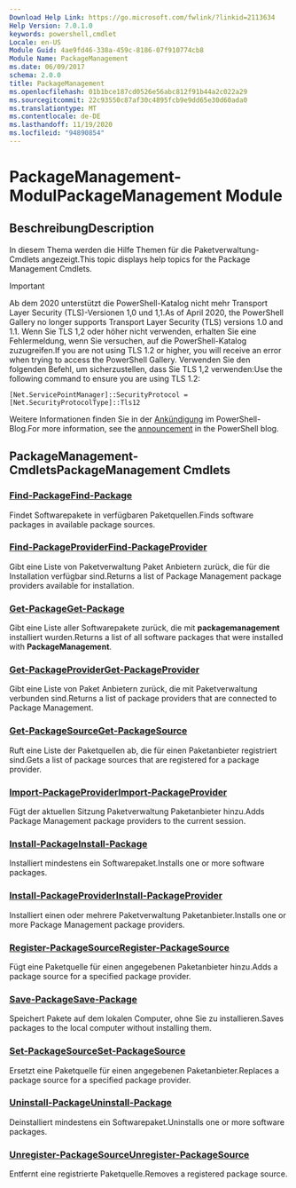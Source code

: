 ```yaml
---
Download Help Link: https://go.microsoft.com/fwlink/?linkid=2113634
Help Version: 7.0.1.0
keywords: powershell,cmdlet
Locale: en-US
Module Guid: 4ae9fd46-338a-459c-8186-07f910774cb8
Module Name: PackageManagement
ms.date: 06/09/2017
schema: 2.0.0
title: PackageManagement
ms.openlocfilehash: 01b1bce187cd0526e56abc812f91b44a2c022a29
ms.sourcegitcommit: 22c93550c87af30c4895fcb9e9dd65e30d60ada0
ms.translationtype: MT
ms.contentlocale: de-DE
ms.lasthandoff: 11/19/2020
ms.locfileid: "94890854"
---
```

# <span data-ttu-id="d6ff1-103">PackageManagement-Modul</span><span class="sxs-lookup"><span data-stu-id="d6ff1-103">PackageManagement Module</span></span>

## <span data-ttu-id="d6ff1-104">Beschreibung</span><span class="sxs-lookup"><span data-stu-id="d6ff1-104">Description</span></span>

<span data-ttu-id="d6ff1-105">In diesem Thema werden die Hilfe Themen für die Paketverwaltung-Cmdlets angezeigt.</span><span class="sxs-lookup"><span data-stu-id="d6ff1-105">This topic displays help topics for the Package Management Cmdlets.</span></span>

> [!IMPORTANT]
> <span data-ttu-id="d6ff1-106">Ab dem 2020 unterstützt die PowerShell-Katalog nicht mehr Transport Layer Security (TLS)-Versionen 1,0 und 1,1.</span><span class="sxs-lookup"><span data-stu-id="d6ff1-106">As of April 2020, the PowerShell Gallery no longer supports Transport Layer Security (TLS) versions 1.0 and 1.1.</span></span> <span data-ttu-id="d6ff1-107">Wenn Sie TLS 1,2 oder höher nicht verwenden, erhalten Sie eine Fehlermeldung, wenn Sie versuchen, auf die PowerShell-Katalog zuzugreifen.</span><span class="sxs-lookup"><span data-stu-id="d6ff1-107">If you are not using TLS 1.2 or higher, you will receive an error when trying to access the PowerShell Gallery.</span></span> <span data-ttu-id="d6ff1-108">Verwenden Sie den folgenden Befehl, um sicherzustellen, dass Sie TLS 1,2 verwenden:</span><span class="sxs-lookup"><span data-stu-id="d6ff1-108">Use the following command to ensure you are using TLS 1.2:</span></span>
>
> `[Net.ServicePointManager]::SecurityProtocol = [Net.SecurityProtocolType]::Tls12`
>
> <span data-ttu-id="d6ff1-109">Weitere Informationen finden Sie in der [Ankündigung](https://devblogs.microsoft.com/powershell/powershell-gallery-tls-support/) im PowerShell-Blog.</span><span class="sxs-lookup"><span data-stu-id="d6ff1-109">For more information, see the [announcement](https://devblogs.microsoft.com/powershell/powershell-gallery-tls-support/) in the PowerShell blog.</span></span>

## <span data-ttu-id="d6ff1-110">PackageManagement-Cmdlets</span><span class="sxs-lookup"><span data-stu-id="d6ff1-110">PackageManagement Cmdlets</span></span>

### [<span data-ttu-id="d6ff1-111">Find-Package</span><span class="sxs-lookup"><span data-stu-id="d6ff1-111">Find-Package</span></span>](Find-Package.md)
<span data-ttu-id="d6ff1-112">Findet Softwarepakete in verfügbaren Paketquellen.</span><span class="sxs-lookup"><span data-stu-id="d6ff1-112">Finds software packages in available package sources.</span></span>

### [<span data-ttu-id="d6ff1-113">Find-PackageProvider</span><span class="sxs-lookup"><span data-stu-id="d6ff1-113">Find-PackageProvider</span></span>](Find-PackageProvider.md)
<span data-ttu-id="d6ff1-114">Gibt eine Liste von Paketverwaltung Paket Anbietern zurück, die für die Installation verfügbar sind.</span><span class="sxs-lookup"><span data-stu-id="d6ff1-114">Returns a list of Package Management package providers available for installation.</span></span>

### [<span data-ttu-id="d6ff1-115">Get-Package</span><span class="sxs-lookup"><span data-stu-id="d6ff1-115">Get-Package</span></span>](Get-Package.md)
<span data-ttu-id="d6ff1-116">Gibt eine Liste aller Softwarepakete zurück, die mit **packagemanagement** installiert wurden.</span><span class="sxs-lookup"><span data-stu-id="d6ff1-116">Returns a list of all software packages that were installed with **PackageManagement**.</span></span>

### [<span data-ttu-id="d6ff1-117">Get-PackageProvider</span><span class="sxs-lookup"><span data-stu-id="d6ff1-117">Get-PackageProvider</span></span>](Get-PackageProvider.md)
<span data-ttu-id="d6ff1-118">Gibt eine Liste von Paket Anbietern zurück, die mit Paketverwaltung verbunden sind.</span><span class="sxs-lookup"><span data-stu-id="d6ff1-118">Returns a list of package providers that are connected to Package Management.</span></span>

### [<span data-ttu-id="d6ff1-119">Get-PackageSource</span><span class="sxs-lookup"><span data-stu-id="d6ff1-119">Get-PackageSource</span></span>](Get-PackageSource.md)
<span data-ttu-id="d6ff1-120">Ruft eine Liste der Paketquellen ab, die für einen Paketanbieter registriert sind.</span><span class="sxs-lookup"><span data-stu-id="d6ff1-120">Gets a list of package sources that are registered for a package provider.</span></span>

### [<span data-ttu-id="d6ff1-121">Import-PackageProvider</span><span class="sxs-lookup"><span data-stu-id="d6ff1-121">Import-PackageProvider</span></span>](Import-PackageProvider.md)
<span data-ttu-id="d6ff1-122">Fügt der aktuellen Sitzung Paketverwaltung Paketanbieter hinzu.</span><span class="sxs-lookup"><span data-stu-id="d6ff1-122">Adds Package Management package providers to the current session.</span></span>

### [<span data-ttu-id="d6ff1-123">Install-Package</span><span class="sxs-lookup"><span data-stu-id="d6ff1-123">Install-Package</span></span>](Install-Package.md)
<span data-ttu-id="d6ff1-124">Installiert mindestens ein Softwarepaket.</span><span class="sxs-lookup"><span data-stu-id="d6ff1-124">Installs one or more software packages.</span></span>

### [<span data-ttu-id="d6ff1-125">Install-PackageProvider</span><span class="sxs-lookup"><span data-stu-id="d6ff1-125">Install-PackageProvider</span></span>](Install-PackageProvider.md)
<span data-ttu-id="d6ff1-126">Installiert einen oder mehrere Paketverwaltung Paketanbieter.</span><span class="sxs-lookup"><span data-stu-id="d6ff1-126">Installs one or more Package Management package providers.</span></span>

### [<span data-ttu-id="d6ff1-127">Register-PackageSource</span><span class="sxs-lookup"><span data-stu-id="d6ff1-127">Register-PackageSource</span></span>](Register-PackageSource.md)
<span data-ttu-id="d6ff1-128">Fügt eine Paketquelle für einen angegebenen Paketanbieter hinzu.</span><span class="sxs-lookup"><span data-stu-id="d6ff1-128">Adds a package source for a specified package provider.</span></span>

### [<span data-ttu-id="d6ff1-129">Save-Package</span><span class="sxs-lookup"><span data-stu-id="d6ff1-129">Save-Package</span></span>](Save-Package.md)
<span data-ttu-id="d6ff1-130">Speichert Pakete auf dem lokalen Computer, ohne Sie zu installieren.</span><span class="sxs-lookup"><span data-stu-id="d6ff1-130">Saves packages to the local computer without installing them.</span></span>

### [<span data-ttu-id="d6ff1-131">Set-PackageSource</span><span class="sxs-lookup"><span data-stu-id="d6ff1-131">Set-PackageSource</span></span>](Set-PackageSource.md)
<span data-ttu-id="d6ff1-132">Ersetzt eine Paketquelle für einen angegebenen Paketanbieter.</span><span class="sxs-lookup"><span data-stu-id="d6ff1-132">Replaces a package source for a specified package provider.</span></span>

### [<span data-ttu-id="d6ff1-133">Uninstall-Package</span><span class="sxs-lookup"><span data-stu-id="d6ff1-133">Uninstall-Package</span></span>](Uninstall-Package.md)
<span data-ttu-id="d6ff1-134">Deinstalliert mindestens ein Softwarepaket.</span><span class="sxs-lookup"><span data-stu-id="d6ff1-134">Uninstalls one or more software packages.</span></span>

### [<span data-ttu-id="d6ff1-135">Unregister-PackageSource</span><span class="sxs-lookup"><span data-stu-id="d6ff1-135">Unregister-PackageSource</span></span>](Unregister-PackageSource.md)
<span data-ttu-id="d6ff1-136">Entfernt eine registrierte Paketquelle.</span><span class="sxs-lookup"><span data-stu-id="d6ff1-136">Removes a registered package source.</span></span>
